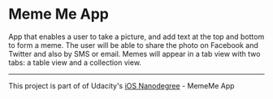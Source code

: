 # Meme Me App
App that enables a user to take a picture, and add text at the top and bottom to form a meme. The user will be able to share the photo on Facebook and Twitter and also by SMS or email. Memes will appear in a tab view with two tabs: a table view and a collection view.


---
This project is part of of Udacity's [iOS Nanodegree](https://www.udacity.com/course/nd003) - MemeMe App
